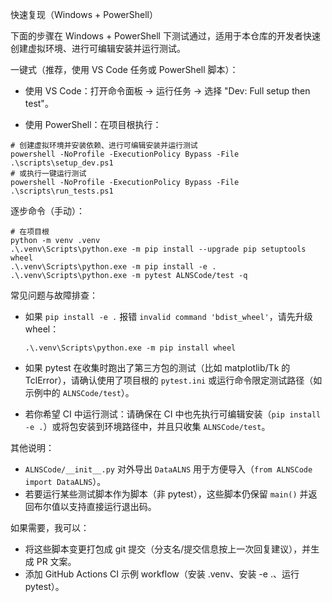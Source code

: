 快速复现（Windows + PowerShell）

下面的步骤在 Windows + PowerShell 下测试通过，适用于本仓库的开发者快速创建虚拟环境、进行可编辑安装并运行测试。

一键式（推荐，使用 VS Code 任务或 PowerShell 脚本）：

- 使用 VS Code：打开命令面板 -> 运行任务 -> 选择 "Dev: Full setup then test"。

- 使用 PowerShell：在项目根执行：

```pwsh
# 创建虚拟环境并安装依赖、进行可编辑安装并运行测试
powershell -NoProfile -ExecutionPolicy Bypass -File .\scripts\setup_dev.ps1
# 或执行一键运行测试
powershell -NoProfile -ExecutionPolicy Bypass -File .\scripts\run_tests.ps1
```

逐步命令（手动）：

```pwsh
# 在项目根
python -m venv .venv
.\.venv\Scripts\python.exe -m pip install --upgrade pip setuptools wheel
.\.venv\Scripts\python.exe -m pip install -e .
.\.venv\Scripts\python.exe -m pytest ALNSCode/test -q
```

常见问题与故障排查：

- 如果 `pip install -e .` 报错 `invalid command 'bdist_wheel'`，请先升级 wheel：
  ```pwsh
  .\.venv\Scripts\python.exe -m pip install wheel
  ```

- 如果 pytest 在收集时跑出了第三方包的测试（比如 matplotlib/Tk 的 TclError），请确认使用了项目根的 `pytest.ini` 或运行命令限定测试路径（如示例中的 `ALNSCode/test`）。

- 若你希望 CI 中运行测试：请确保在 CI 中也先执行可编辑安装（`pip install -e .`）或将包安装到环境路径中，并且只收集 `ALNSCode/test`。

其他说明：

- `ALNSCode/__init__.py` 对外导出 `DataALNS` 用于方便导入（`from ALNSCode import DataALNS`）。
- 若要运行某些测试脚本作为脚本（非 pytest），这些脚本仍保留 `main()` 并返回布尔值以支持直接运行退出码。

如果需要，我可以：
- 将这些脚本变更打包成 git 提交（分支名/提交信息按上一次回复建议），并生成 PR 文案。
- 添加 GitHub Actions CI 示例 workflow（安装 .venv、安装 -e .、运行 pytest）。
